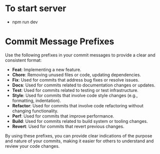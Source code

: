 # To start server
- npm run dev

# Commit Message Prefixes

Use the following prefixes in your commit messages to provide a clear and consistent format:

- **Feat**: Implementing a new feature.
- **Chore**: Removing unused files or code, updating dependencies.
- **Fix**: Used for commits that address bug fixes or resolve issues.
- **Docs**: Used for commits related to documentation changes or updates.
- **Test**: Used for commits related to testing or test infrastructure.
- **Style**: Used for commits that involve code style changes (e.g., formatting, indentation).
- **Refactor**: Used for commits that involve code refactoring without changing functionality.
- **Perf**: Used for commits that improve performance.
- **Build**: Used for commits related to build system or tooling changes.
- **Revert**: Used for commits that revert previous changes.

By using these prefixes, you can provide clear indications of the purpose and nature of your commits, making it easier for others to understand and review your code changes.
